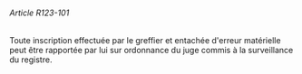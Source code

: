 ###### Article R123-101

Toute inscription effectuée par le greffier et entachée d'erreur matérielle peut être rapportée par lui sur ordonnance du juge commis à la surveillance du registre.

